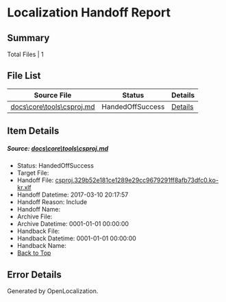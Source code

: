 # <a name='report-top'></a> Localization Handoff Report

## Summary
 Total Files | 1

## File List
 Source File | Status | Details 
 ----------- | ------ | ------- 
 [docs\core\tools\csproj.md](https://github.com/dotnet/docs/blob/4a48b322050b092f792402da8a59a169e980c596/docs/core/tools/csproj.md) | HandedOffSuccess | [Details](#1e68562ddf5842e4caa182029ee3fb5333a64bb768)

## Item Details
##### <a name='1e68562ddf5842e4caa182029ee3fb5333a64bb768'></a> Source: [docs\core\tools\csproj.md](https://github.com/dotnet/docs/blob/4a48b322050b092f792402da8a59a169e980c596/docs/core/tools/csproj.md)
* Status: HandedOffSuccess
* Target File: 
* Handoff File: [csproj.329b52e181ce1289e29cc9679291ff8afb73dfc0.ko-kr.xlf](https://github.com/dotnet/docs.handoff/blob/951933d212c549a71183e3b24d7bacc682453e38/ol-handoff/dotnet/docs.ko-kr/master/dotnet-core/csproj.329b52e181ce1289e29cc9679291ff8afb73dfc0.ko-kr.xlf)
* Handoff Datetime: 2017-03-10 20:17:57
* Handoff Reason: Include
* Handoff Name: 
* Archive File: 
* Archive Datetime: 0001-01-01 00:00:00
* Handback File: 
* Handback Datetime: 0001-01-01 00:00:00
* Handback Name: 
* [Back to Top](#report-top)


## Error Details

Generated by OpenLocalization.

